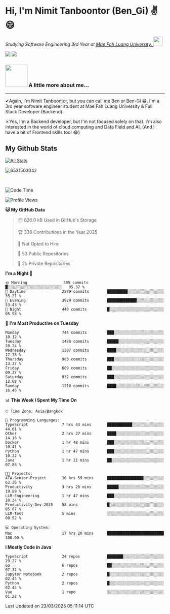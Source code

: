 # Hi, I'm Nimit Tanboontor (Ben_Gi) ✌😄
<p><em>Studying Software Engineering 3rd Year at <a href="https://en.mfu.ac.th/home.html"> Mae Fah Luang University.
</a><img src="https://media.giphy.com/media/WUlplcMpOCEmTGBtBW/giphy.gif" width="30"> </em></p>


[![](https://img.shields.io/badge/linkedin-%230077B5.svg?style=for-the-badge&logo=linkedin)]([https://www.linkedin.com/in/thanaphoom-babparn/](https://www.linkedin.com/in/nimit-tanbooutor-798139246/))
[![](https://img.shields.io/badge/Medium-12100E?style=for-the-badge&logo=medium&logoColor=white)](https://medium.com/@nimittanbooutor)

### <img src="https://media.giphy.com/media/VgCDAzcKvsR6OM0uWg/giphy.gif" width="70"> A little more about me...  

<hr> <!-- Horizontal line -->

&#10004;Again, I'm Nimit Tanboontor, but you can call me Ben or Ben-Gi 😁. I'm a 3rd year software engineer student at Mae Fah Luang University & Full Stack Developer (Backend).

&#10007;Yes, I'm a Backend developer, but I'm not focused solely on that. I'm also interested in the world of cloud computing and Data Field and AI. (And I have a bit of Frontend skills too! 😂)


## My Github Stats

[![All Stats](https://github-readme-stats.vercel.app/api?username=6531503042&show_icons=true&theme=algolia)](https://github.com/6531503042)

<p><img align="center" src="https://github-readme-streak-stats.herokuapp.com/?user=6531503042&" alt="6531503042" /></p>

<br />


<!--START_SECTION:waka-->
![Code Time](http://img.shields.io/badge/Code%20Time-391%20hrs%2012%20mins-blue)

![Profile Views](http://img.shields.io/badge/Profile%20Views-4-blue)

**🐱 My GitHub Data** 

> 📦 826.0 kB Used in GitHub's Storage 
 > 
> 🏆 336 Contributions in the Year 2025
 > 
> 🚫 Not Opted to Hire
 > 
> 📜 53 Public Repositories 
 > 
> 🔑 25 Private Repositories 
 > 
**I'm a Night 🦉** 

```text
🌞 Morning                395 commits         █░░░░░░░░░░░░░░░░░░░░░░░░   05.37 % 
🌆 Daytime                2589 commits        █████████░░░░░░░░░░░░░░░░   35.21 % 
🌃 Evening                3929 commits        █████████████░░░░░░░░░░░░   53.43 % 
🌙 Night                  440 commits         █░░░░░░░░░░░░░░░░░░░░░░░░   05.98 % 
```
📅 **I'm Most Productive on Tuesday** 

```text
Monday                   744 commits         ███░░░░░░░░░░░░░░░░░░░░░░   10.12 % 
Tuesday                  1488 commits        █████░░░░░░░░░░░░░░░░░░░░   20.24 % 
Wednesday                1307 commits        ████░░░░░░░░░░░░░░░░░░░░░   17.78 % 
Thursday                 983 commits         ███░░░░░░░░░░░░░░░░░░░░░░   13.37 % 
Friday                   689 commits         ██░░░░░░░░░░░░░░░░░░░░░░░   09.37 % 
Saturday                 932 commits         ███░░░░░░░░░░░░░░░░░░░░░░   12.68 % 
Sunday                   1210 commits        ████░░░░░░░░░░░░░░░░░░░░░   16.46 % 
```


📊 **This Week I Spent My Time On** 

```text
🕑︎ Time Zone: Asia/Bangkok

💬 Programming Languages: 
TypeScript               7 hrs 44 mins       ███████████░░░░░░░░░░░░░░   44.61 % 
Other                    2 hrs 27 mins       ████░░░░░░░░░░░░░░░░░░░░░   14.16 % 
Docker                   1 hr 48 mins        ███░░░░░░░░░░░░░░░░░░░░░░   10.41 % 
Python                   1 hr 47 mins        ███░░░░░░░░░░░░░░░░░░░░░░   10.32 % 
Java                     1 hr 21 mins        ██░░░░░░░░░░░░░░░░░░░░░░░   07.88 % 

🐱‍💻 Projects: 
ATA-Senior-Project       10 hrs 59 mins      ████████████████░░░░░░░░░   63.36 % 
Productivity             3 hrs 26 mins       █████░░░░░░░░░░░░░░░░░░░░   19.89 % 
LLM-Engineering          1 hr 47 mins        ███░░░░░░░░░░░░░░░░░░░░░░   10.34 % 
Productivity-Dev-2025    58 mins             █░░░░░░░░░░░░░░░░░░░░░░░░   05.67 % 
LLM-Test                 5 mins              ░░░░░░░░░░░░░░░░░░░░░░░░░   00.52 % 

💻 Operating System: 
Mac                      17 hrs 20 mins      █████████████████████████   100.00 % 
```

**I Mostly Code in Java** 

```text
TypeScript               24 repos            ███████░░░░░░░░░░░░░░░░░░   29.27 % 
Go                       6 repos             ██░░░░░░░░░░░░░░░░░░░░░░░   07.32 % 
Jupyter Notebook         2 repos             █░░░░░░░░░░░░░░░░░░░░░░░░   02.44 % 
Python                   2 repos             █░░░░░░░░░░░░░░░░░░░░░░░░   02.44 % 
Vue                      1 repo              ░░░░░░░░░░░░░░░░░░░░░░░░░   01.22 % 
```




 Last Updated on 23/03/2025 05:11:14 UTC
<!--END_SECTION:waka-->
